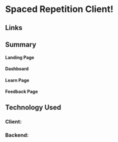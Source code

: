 # Spaced Repetition Client!

## Links

## Summary

#### Landing Page

#### Dashboard

#### Learn Page

#### Feedback Page

## Technology Used

### Client:

### Backend:
